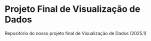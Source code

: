 # Projeto Final de Visualização de Dados
Repositório do nosso projeto final de Visualização de Dados (2025.1)
